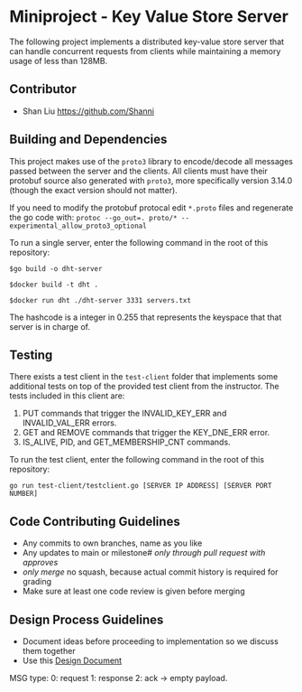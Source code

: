 # Miniproject - Key Value Store Server
The following project implements a distributed key-value store server that can handle concurrent requests from clients while maintaining a memory usage of less than 128MB.

## Contributor
- Shan Liu https://github.com/Shanni

## Building and Dependencies
This project makes use of the `proto3` library to encode/decode all messages passed between the server and the clients. All clients must have their protobuf source also generated with `proto3`, more specifically version 3.14.0 (though the exact version should not matter).

If you need to modify the protobuf protocal edit `*.proto` files and regenerate
the go code with: `protoc --go_out=. proto/* --experimental_allow_proto3_optional`

To run a single server, enter the following command in the root of this repository:
```
$go build -o dht-server

$docker build -t dht .

$docker run dht ./dht-server 3331 servers.txt
```

The hashcode is a integer in 0.255 that represents the keyspace that that server
is in charge of.

## Testing
There exists a test client in the `test-client` folder that implements some additional tests on top of the provided test client from the instructor. The tests included in this client are:
1. PUT commands that trigger the INVALID_KEY_ERR and INVALID_VAL_ERR errors.
2. GET and REMOVE commands that trigger the KEY_DNE_ERR error.
3. IS_ALIVE, PID, and GET_MEMBERSHIP_CNT commands.

To run the test client, enter the following command in the root of this repository:
```
go run test-client/testclient.go [SERVER IP ADDRESS] [SERVER PORT NUMBER]
```

## Code Contributing Guidelines
* Any commits to own branches, name as you like
* Any updates to main or milestone# *only through pull request with approves*
* *only merge* no squash, because actual commit history is required for grading
* Make sure at least one code review is given before merging

## Design Process Guidelines
* Document ideas before proceeding to implementation so we discuss them together
* Use this [Design Document](https://docs.google.com/document/d/1OL3UIhUURG6v-UgW2-vABsq4bqgdIP5T1kH4QY9Bgm8/edit)

MSG type:
    0: request
    1: response
    2: ack -> empty payload.